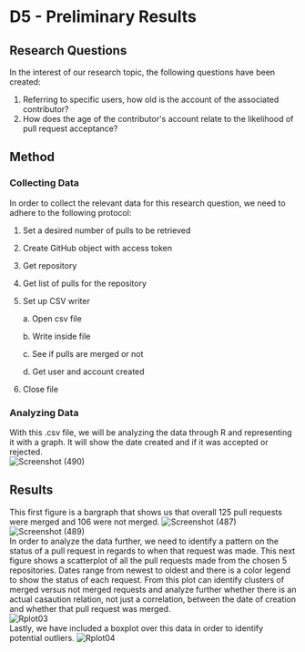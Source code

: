 # D5 - Preliminary Results

## Research Questions
In the interest of our research topic, the following questions have been created:
1. Referring to specific users, how old is the account of the associated contributor?
2. How does the age of the contributor's account relate to the likelihood of pull request acceptance?

## Method

### Collecting Data
In order to collect the relevant data for this research question, we need to adhere to the following protocol:
1. Set a desired number of pulls to be retrieved
2. Create GitHub object with access token 
3. Get repository 
4. Get list of  pulls for the repository
5. Set up CSV writer

    a. Open csv file
    
    b. Write inside file
    
    c. See if pulls are merged or not
    
    d. Get user and account created
6. Close file

### Analyzing Data
With this .csv file, we will be analyzing the data through R and representing it with a graph. It will show the date created and if it was accepted or rejected.
</br>
![Screenshot (490)](https://user-images.githubusercontent.com/87094800/139736383-603434c0-20f6-4c97-8170-52e72451bc0d.png)

## Results
This first figure is a bargraph that shows us that overall 125 pull requests were merged and 106 were not merged.
![Screenshot (487)](https://user-images.githubusercontent.com/87094800/139737138-9a856b6e-2005-4341-9ee2-f8a109995ce5.png)
![Screenshot (489)](https://user-images.githubusercontent.com/87094800/139737151-7e883c93-c29e-4636-97d0-756bb8b64856.png)
</br>In order to analyze the data further, we need to identify a pattern on the status of a pull request in regards to when that request was made. This next figure shows a scatterplot of all the pull requests made from the chosen 5 repositories. Dates range from newest to oldest and there is a color legend to show the status of each request. From this plot can identify clusters of merged versus not merged requests and analyze further whether there is an actual casaution relation, not just a correlation, between the date of creation and whether that pull request was merged.  
![Rplot03](https://user-images.githubusercontent.com/87094800/139738181-66f926ce-40c8-4b1f-9ae3-9bfbd36f0019.png)
</br>Lastly, we have included a boxplot over this data in order to identify potential outliers.
![Rplot04](https://user-images.githubusercontent.com/87094800/139738259-f317014a-a97a-47c9-b409-66aa7a85bf04.png)


